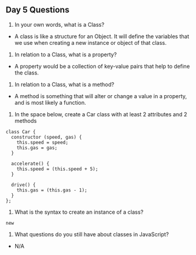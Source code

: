 ## Day 5 Questions

1. In your own words, what is a Class?
- A class is like a structure for an Object. It will define the variables that we use when creating a new instance or object of that class.

1. In relation to a Class, what is a property?
- A property would be a collection of key-value pairs that help to define the class.

1. In relation to a Class, what is a method?
- A method is something that will alter or change a value in a property, and is most likely a function.

1. In the space below, create a Car class with at least 2 attributes and 2 methods
```
class Car {
  constructor (speed, gas) {
    this.speed = speed;
    this.gas = gas;
  }

  accelerate() {
    this.speed = (this.speed + 5);
  }

  drive() {
    this.gas = (this.gas - 1);
  }
};
```

1. What is the syntax to create an instance of a class?

`new`

1. What questions do you still have about classes in JavaScript?
- N/A
